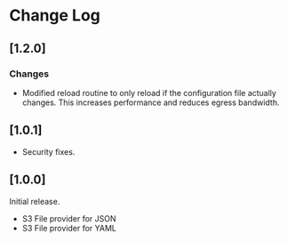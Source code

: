 # Change Log

## [1.2.0]

### Changes

- Modified reload routine to only reload if the configuration file actually changes. This increases performance
and reduces egress bandwidth.

## [1.0.1]

- Security fixes.

## [1.0.0]

Initial release.

- S3 File provider for JSON
- S3 File provider for YAML
